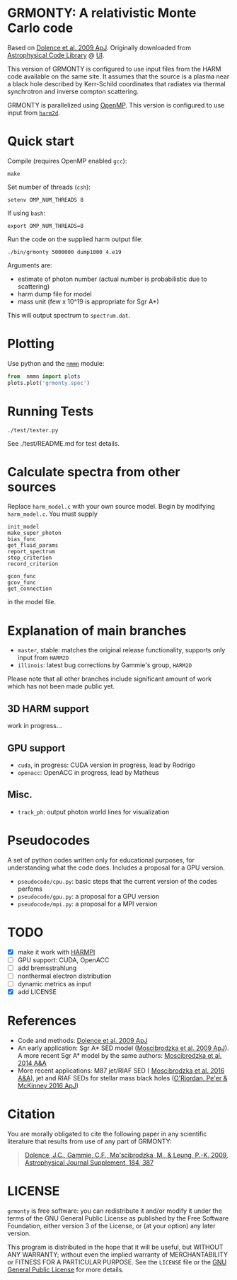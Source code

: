 GRMONTY: A relativistic Monte Carlo code
==========================================

Based on [Dolence et al. 2009 ApJ](http://adsabs.harvard.edu/abs/2009ApJS..184..387D). Originally downloaded from [Astrophysical Code Library](http://rainman.astro.illinois.edu/codelib/) @ [UI](http://illinois.edu).

This version of GRMONTY is configured to use input files from the HARM code available on the same site. It assumes that the source is a plasma near a black hole described by Kerr-Schild coordinates that radiates via thermal synchrotron and inverse compton scattering.

GRMONTY is parallelized using [OpenMP](https://en.wikipedia.org/wiki/OpenMP). This version is configured to use input from [`harm2d`](http://rainman.astro.illinois.edu/codelib/codes/ham2d/src/).

# Quick start

Compile (requires OpenMP enabled `gcc`):

    make

Set number of threads (`csh`):

    setenv OMP_NUM_THREADS 8

If using `bash`:

    export OMP_NUM_THREADS=8

Run the code on the supplied harm output file:

    ./bin/grmonty 5000000 dump1000 4.e19

Arguments are:

- estimate of photon number (actual number is probabilistic due to scattering)
- harm dump file for model
- mass unit (few x 10^19 is appropriate for Sgr A*)

This will output spectrum to `spectrum.dat`.

# Plotting

Use python and the [`nmmn`](https://github.com/rsnemmen/nmmn) module:

```python
from  nmmn import plots
plots.plot('grmonty.spec')
```

# Running Tests

    ./test/tester.py

See ./test/README.md for test details.


# Calculate spectra from other sources

Replace `harm_model.c` with your own source model.  Begin by modifying `harm_model.c`. You must supply

```
init_model
make_super_photon
bias_func
get_fluid_params
report_spectrum
stop_criterion
record_criterion

gcon_func
gcov_func
get_connection
```

in the model file.

# Explanation of main branches

- `master`, stable: matches the original release functionality, supports only input from `HARM2D`
- `illinois`: latest bug corrections by Gammie's group, `HARM2D`

Please note that all other branches include significant amount of work which has not been made public yet.

## 3D HARM support

work in progress...

## GPU support

- `cuda`, in progress: CUDA version in progress, lead by Rodrigo
- `openacc`: OpenACC in progress, lead by Matheus

## Misc.

- `track_ph`: output photon world lines for visualization

# Pseudocodes

A set of python codes written only for educational purposes, for understanding what the code does. Includes a proposal for a GPU version.

- `pseudocode/cpu.py`: basic steps that the current version of the codes perfoms
- `pseudocode/gpu.py`: a proposal for a GPU version
- `pseudocode/mpi.py`: a proposal for a MPI version

# TODO

- [x] make it work with [HARMPI](https://github.com/atchekho/harmpi)
- [ ] GPU support: CUDA, OpenACC
- [ ] add bremsstrahlung
- [ ] nonthermal electron distribution
- [ ] dynamic metrics as input
- [x] add LICENSE

# References

- Code and methods: [Dolence et al. 2009 ApJ](http://adsabs.harvard.edu/abs/2009ApJS..184..387D)
- An early application: Sgr A\* SED model ([Moscibrodzka et al. 2009 ApJ](http://iopscience.iop.org/article/10.1088/0004-637X/706/1/497/meta)). A more recent Sgr A\* model by the same authors: [Moscibrodzka et al. 2014 A&A](http://www.aanda.org/articles/aa/abs/2014/10/aa24358-14/aa24358-14.html)
- More recent applications: M87 jet/RIAF SED ( [Moscibrodzka et al. 2016 A&A](http://www.aanda.org/articles/aa/abs/2016/02/aa26630-15/aa26630-15.html)), jet and RIAF SEDs for stellar mass black holes ([O'Riordan, Pe'er & McKinney 2016 ApJ](http://iopscience.iop.org/article/10.3847/0004-637X/819/2/95/meta))

# Citation

You are morally obligated to cite the following paper in any scientific literature that results from use of any part of GRMONTY:

> [Dolence, J.C., Gammie, C.F., Mo\'scibrodzka, M., \& Leung, P.-K. 2009, Astrophysical Journal Supplement, 184, 387]((http://adsabs.harvard.edu/abs/2009ApJS..184..387D))


# LICENSE

`grmonty` is free software: you can redistribute it and/or modify it under the terms of the GNU General Public License as published by the Free Software Foundation, either version 3 of the License, or (at your option) any later version.

This program is distributed in the hope that it will be useful, but WITHOUT ANY WARRANTY; without even the implied warranty of MERCHANTABILITY or FITNESS FOR A PARTICULAR PURPOSE.  See the `LICENSE` file or the [GNU General Public License](http://www.gnu.org/licenses/) for more details.
